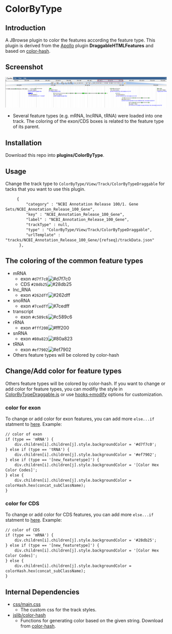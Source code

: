 # ColorByType

## Introduction

A JBrowse plugin to color the features according the feature type. This plugin is derived from the [Apollo](https://github.com/GMOD/Apollo) plugin **DraggableHTMLFeatures** and based on [color-hash](https://github.com/zenozeng/color-hash).

## Screenshot

![](img/screenshot.PNG)
- Several feature types (e.g. mRNA, lncRNA, tRNA) were loaded into one track. The coloring of the exon/CDS boxes is related to the feature type of its parent.

## Installation

Download this repo into **plugins/ColorByType**.

## Usage

Change the track type to `ColorByType/View/Track/ColorByTypeDraggable` for tacks that you want to use this plugin.
```
     {
         "category" : "NCBI Annotation Release 100/1. Gene Sets/NCBI_Annotation_Release_100_Gene",
         "key" : "NCBI_Annotation_Release_100_Gene",
         "label" : "NCBI_Annotation_Release_100_Gene",
         "trackType" : null,
         "type" : "ColorByType/View/Track/ColorByTypeDraggable",
         "urlTemplate" : "tracks/NCBI_Annotation_Release_100_Gene/{refseq}/trackData.json"
      },
```

## The coloring of the common feature types

- mRNA
    - exon `#d7f7c0`![#d7f7c0](https://placehold.it/15/d7f7c0/000000?text=+)
    - CDS `#28db25`![#28db25](https://placehold.it/15/28db25/000000?text=+)
- lnc_RNA
    - exon `#262dff`![#262dff](https://placehold.it/15/262dff/000000?text=+)
- snoRNA
    - exon `#7cedff`![#7cedff](https://placehold.it/15/7cedff/000000?text=+)
- transcript
    - exon `#c589c6`![#c589c6](https://placehold.it/15/c589c6/000000?text=+)
- rRNA
    - exon `#fff200`![#fff200](https://placehold.it/15/fff200/000000?text=+)
- snRNA
    - exon `#80a823`![#80a823](https://placehold.it/15/80a823/000000?text=+)
- tRNA
    - exon `#ef7902`![#ef7902](https://placehold.it/15/ef7902/000000?text=+)
- Others feature types will be colored by color-hash

## Change/Add color for feature types

Others feature types will be colored by color-hash. If you want to change or add color for feature types, you can modifiy the style in [ColorByTypeDraggable.js](js/View/Track/ColorByTypeDraggable.js#L84-L124) or use [hooks→modify](http://gmod.org/wiki/JBrowse_Configuration_Guide#HTMLFeatures_Configuration_Options) options for customization.

### color for exon

To change or add color for exon features, you can add more `else...if` statment to [here](js/View/Track/ColorByTypeDraggable.js#L89-L106).
Example:  
``` shell
// color of exon
if (type == 'mRNA') {
    div.children[i].children[j].style.backgroundColor = '#d7f7c0';
} else if (type == 'tRNA') {
    div.children[i].children[j].style.backgroundColor = '#ef7902';
} else if (type == '[new_featuretype]') {
    div.children[i].children[j].style.backgroundColor = '[Color Hex Color Codes]';
} else {
    div.children[i].children[j].style.backgroundColor = colorHash.hex(concat_subClassName);
}
```

### color for CDS

To change or add color for CDS features, you can add more `else...if` statment to [here](js/View/Track/ColorByTypeDraggable.js#L109-L114).
Example:
```shell
// color of CDS
if (type == 'mRNA') {
    div.children[i].children[j].style.backgroundColor = '#28db25';
} else if (type == '[new_featuretype]') {
    div.children[i].children[j].style.backgroundColor = '[Color Hex Color Codes]';
} else {
    div.children[i].children[j].style.backgroundColor = colorHash.hex(concat_subClassName);
}
```

## Internal Dependencies

- [css/main.css](css/main.css)
    - The custom css for the track styles.
- [jslib/color-hash](jslib/color-hash)
    - Functions for generating color based on the given string. Download from [color-hash](https://github.com/zenozeng/color-hash).
